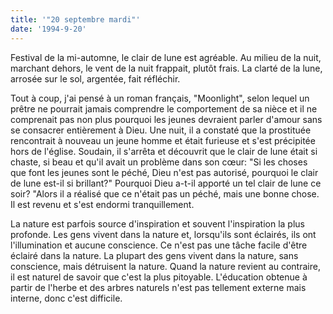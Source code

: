 ```yaml
---
title: '"20 septembre mardi"'
date: '1994-9-20'
---
```


Festival de la mi-automne, le clair de lune est agréable. Au milieu de la nuit, marchant dehors, le vent de la nuit frappait, plutôt frais. La clarté de la lune, arrosée sur le sol, argentée, fait réfléchir.

Tout à coup, j'ai pensé à un roman français, "Moonlight", selon lequel un prêtre ne pourrait jamais comprendre le comportement de sa nièce et il ne comprenait pas non plus pourquoi les jeunes devraient parler d'amour sans se consacrer entièrement à Dieu. Une nuit, il a constaté que la prostituée rencontrait à nouveau un jeune homme et était furieuse et s'est précipitée hors de l'église. Soudain, il s'arrêta et découvrit que le clair de lune était si chaste, si beau et qu'il avait un problème dans son cœur: "Si les choses que font les jeunes sont le péché, Dieu n'est pas autorisé, pourquoi le clair de lune est-il si brillant?" Pourquoi Dieu a-t-il apporté un tel clair de lune ce soir? "Alors il a réalisé que ce n'était pas un péché, mais une bonne chose. Il est revenu et s'est endormi tranquillement.

La nature est parfois source d'inspiration et souvent l'inspiration la plus profonde. Les gens vivent dans la nature et, lorsqu'ils sont éclairés, ils ont l'illumination et aucune conscience. Ce n'est pas une tâche facile d'être éclairé dans la nature. La plupart des gens vivent dans la nature, sans conscience, mais détruisent la nature. Quand la nature revient au contraire, il est naturel de savoir que c'est la plus pitoyable. L'éducation obtenue à partir de l'herbe et des arbres naturels n'est pas tellement externe mais interne, donc c'est difficile.

